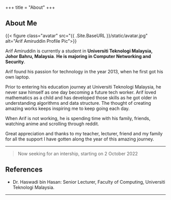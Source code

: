 +++
title = "About"
+++

## About Me

{{< figure class="avatar" src="{{ .Site.BaseURL }}/static/avatar.jpg" alt="Arif Amiruddin Profile Pic">}}

Arif Amiruddin is currently a student in **Universiti Teknologi Malaysia, Johor Bahru, Malaysia**. **He is majoring in Computer Networking and Security**.

Arif found his passion for technology in the year 2013, when he first got his own laptop. 

Prior to entering his education journey at Universiti Teknologi Malaysia, he never saw himself as one day becoming a future tech worker. Arif loved mathematics as a child and has developed those skills as he got older in understanding algorithms and data structure. The thought of creating amazing works keeps inspiring me to keep going each day.

When Arif is not working, he is spending time with his family, friends, watching anime and scrolling through reddit.

Great appreciation and thanks to my teacher, lecturer, friend and my family for all the support I have gotten along the year of this amazing journey.

---

> Now seeking for an intership, starting on 2 October 2022

## References

* Dr. Haswadi bin Hasan: Senior Lecturer, Faculty of Computing, Universiti Teknologi Malaysia. 
---
